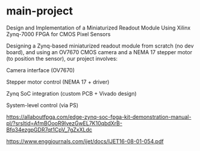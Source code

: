 # main-project
Design and Implementation of a Miniaturized Readout Module Using Xilinx Zynq-7000 FPGA for CMOS Pixel Sensors

Designing a Zynq-based miniaturized readout module from scratch (no dev board), and using an OV7670 CMOS camera and a NEMA 17 stepper motor (to position the sensor), our project involves:

Camera interface (OV7670)

Stepper motor control (NEMA 17 + driver)

Zynq SoC integration (custom PCB + Vivado design)

System-level control (via PS)

https://allaboutfpga.com/edge-zynq-soc-fpga-kit-demonstration-manual-pl/?srsltid=AfmBOooR9IvezGwEL7K10qbdXrB-Bfq34ezgpGDR7qt1CpV_7gZxXLdc

https://www.enggjournals.com/ijet/docs/IJET16-08-01-054.pdf
